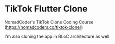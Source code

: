 # TikTok Flutter Clone
NomadCoder's TikTok Clone Coding Course (https://nomadcoders.co/tiktok-clone/)

I'm also cloning the app in BLoC architecture as well.
